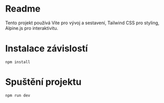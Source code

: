 # Readme

Tento projekt používá Vite pro vývoj a sestavení, Tailwind CSS pro styling, Alpine.js pro interaktivitu.

# Instalace závislostí

`npm install`

# Spuštění projektu

`npm run dev`
